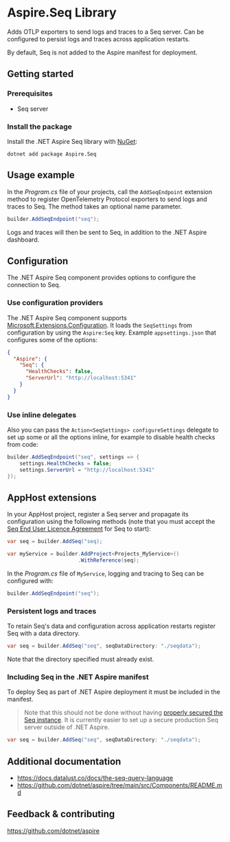 # Aspire.Seq Library

Adds OTLP exporters to send logs and traces to a Seq server. Can be configured to persist logs and traces across application restarts.

By default, Seq is not added to the Aspire manifest for deployment.

## Getting started

### Prerequisites

- Seq server

### Install the package

Install the .NET Aspire Seq library with [NuGet](https://www.nuget.org):

```dotnetcli
dotnet add package Aspire.Seq
```

## Usage example

In the _Program.cs_ file of your projects, call the `AddSeqEndpoint` extension method to register OpenTelemetry Protocol exporters to send logs and traces to Seq. The method takes an optional name parameter.

```csharp
builder.AddSeqEndpoint("seq");
```

Logs and traces will then be sent to Seq, in addition to the .NET Aspire dashboard.

## Configuration

The .NET Aspire Seq component provides options to configure the connection to Seq.

### Use configuration providers

The .NET Aspire Seq component supports [Microsoft.Extensions.Configuration](https://learn.microsoft.com/dotnet/api/microsoft.extensions.configuration). It loads the `SeqSettings` from configuration by using the `Aspire:Seq` key. Example `appsettings.json` that configures some of the options:

```json
{
  "Aspire": {
    "Seq": {
      "HealthChecks": false,
      "ServerUrl": "http://localhost:5341"
    }
  }
}
```

### Use inline delegates

Also you can pass the `Action<SeqSettings> configureSettings` delegate to set up some or all the options inline, for example to disable health checks from code:

```csharp
builder.AddSeqEndpoint("seq", settings => {
    settings.HealthChecks = false;
    settings.ServerUrl = "http://localhost:5341"
});
```

## AppHost extensions

In your AppHost project, register a Seq server and propagate its configuration using the following methods (note that you must accept the [Seq End User Licence Agreement](https://datalust.co/doc/eula-current.pdf) for Seq to start):

```csharp
var seq = builder.AddSeq("seq);

var myService = builder.AddProject<Projects_MyService>()
                       .WithReference(seq);
```

In the _Program.cs_ file of `MyService`, logging and tracing to Seq can be configured with:

```csharp
builder.AddSeqEndpoint("seq");
```

### Persistent logs and traces

To retain Seq's data and configuration across application restarts register Seq with a data directory.

```csharp
var seq = builder.AddSeq("seq", seqDataDirectory: "./seqdata");
```

Note that the directory specified must already exist.

### Including Seq in the .NET Aspire manifest

To deploy Seq as part of .NET Aspire deployment it must be included in the manifest.

> Note that this should not be done without having [properly secured the Seq instance](https://docs.datalust.co/docs/production-deployment). It is currently easier to set up a secure production Seq server outside of .NET Aspire.

```csharp
var seq = builder.AddSeq("seq", seqDataDirectory: "./seqdata");
```

## Additional documentation

* https://docs.datalust.co/docs/the-seq-query-language
* https://github.com/dotnet/aspire/tree/main/src/Components/README.md

## Feedback & contributing

https://github.com/dotnet/aspire
